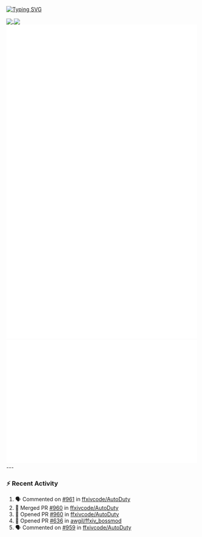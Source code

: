 [![Typing SVG](https://readme-typing-svg.demolab.com?font=Fira+Code&duration=1000&pause=1000&multiline=true&repeat=false&width=435&lines=Simon+Latusek+%7C+Gameplay+Engineer)](https://git.io/typing-svg)

<a href="https://github.com/anuraghazra/github-readme-stats">
  <img height=200 align="center" src="https://github-readme-stats.vercel.app/api?username=erdelf&theme=radical" />
</a>
<a href="https://github.com/anuraghazra/convoychat">
  <img height=200 align="center" src="https://streak-stats.demolab.com?user=erdelf&theme=radical&mode=weekly" />
</a>

<picture>
  <img src="/github-metrics.svg" alt="Metrics">
</picture>

<picture>
  <img src="/github-metrics-achievements.svg" alt="Achievements">
</picture>
---

### :zap: Recent Activity
<!--START_SECTION:activity-->
1. 🗣 Commented on [#961](https://github.com/ffxivcode/AutoDuty/issues/961#issuecomment-2889008737) in [ffxivcode/AutoDuty](https://github.com/ffxivcode/AutoDuty)
2. 🎉 Merged PR [#960](https://github.com/ffxivcode/AutoDuty/pull/960) in [ffxivcode/AutoDuty](https://github.com/ffxivcode/AutoDuty)
3. 💪 Opened PR [#960](https://github.com/ffxivcode/AutoDuty/pull/960) in [ffxivcode/AutoDuty](https://github.com/ffxivcode/AutoDuty)
4. 💪 Opened PR [#636](https://github.com/awgil/ffxiv_bossmod/pull/636) in [awgil/ffxiv_bossmod](https://github.com/awgil/ffxiv_bossmod)
5. 🗣 Commented on [#959](https://github.com/ffxivcode/AutoDuty/pull/959#issuecomment-2887886364) in [ffxivcode/AutoDuty](https://github.com/ffxivcode/AutoDuty)
<!--END_SECTION:activity-->

<!--
**erdelf/erdelf** is a ✨ _special_ ✨ repository because its `README.md` (this file) appears on your GitHub profile.

Here are some ideas to get you started:

- 🔭 I’m currently working on ...
- 🌱 I’m currently learning ...
- 👯 I’m looking to collaborate on ...
- 🤔 I’m looking for help with ...
- 💬 Ask me about ...
- 📫 How to reach me: ...
- 😄 Pronouns: ...
- ⚡ Fun fact: ...
-->
